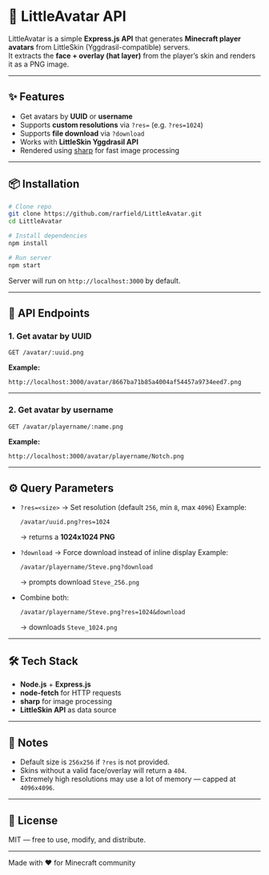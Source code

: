 # 🎨 LittleAvatar API

LittleAvatar is a simple **Express.js API** that generates **Minecraft player avatars** from LittleSkin (Yggdrasil-compatible) servers.  
It extracts the **face + overlay (hat layer)** from the player’s skin and renders it as a PNG image.  

---

## ✨ Features
- Get avatars by **UUID** or **username**  
- Supports **custom resolutions** via `?res=` (e.g. `?res=1024`)  
- Supports **file download** via `?download`  
- Works with **LittleSkin Yggdrasil API**  
- Rendered using [sharp](https://sharp.pixelplumbing.com/) for fast image processing  

---

## 📦 Installation

```bash
# Clone repo
git clone https://github.com/rarfield/LittleAvatar.git
cd LittleAvatar

# Install dependencies
npm install

# Run server
npm start
````

Server will run on `http://localhost:3000` by default.

---

## 🔌 API Endpoints

### 1. Get avatar by UUID

```
GET /avatar/:uuid.png
```

**Example:**

```
http://localhost:3000/avatar/8667ba71b85a4004af54457a9734eed7.png
```

---

### 2. Get avatar by username

```
GET /avatar/playername/:name.png
```

**Example:**

```
http://localhost:3000/avatar/playername/Notch.png
```

---

## ⚙️ Query Parameters

* `?res=<size>` → Set resolution (default `256`, min `8`, max `4096`)
  Example:

  ```
  /avatar/uuid.png?res=1024
  ```

  → returns a **1024x1024 PNG**

* `?download` → Force download instead of inline display
  Example:

  ```
  /avatar/playername/Steve.png?download
  ```

  → prompts download `Steve_256.png`

* Combine both:

  ```
  /avatar/playername/Steve.png?res=1024&download
  ```

  → downloads `Steve_1024.png`

---

## 🛠 Tech Stack

* **Node.js** + **Express.js**
* **node-fetch** for HTTP requests
* **sharp** for image processing
* **LittleSkin API** as data source

---

## 🚧 Notes

* Default size is `256x256` if `?res` is not provided.
* Skins without a valid face/overlay will return a `404`.
* Extremely high resolutions may use a lot of memory — capped at `4096x4096`.

---

## 📜 License

MIT — free to use, modify, and distribute.

---

Made with ❤️ for Minecraft community

```
